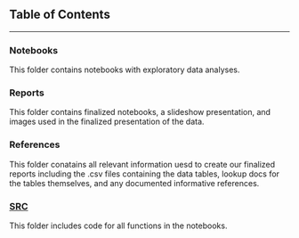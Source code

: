 ## Table of Contents
---
### Notebooks
  This folder contains notebooks with exploratory data analyses.

### Reports
  This folder contains finalized notebooks, a slideshow presentation, and images used in the finalized presentation of the data.
  
### References
  This folder conatains all relevant information uesd to create our finalized reports including the .csv files containing the data tables,       lookup docs for the tables themselves, and any documented informative references.

### [SRC](https://github.com/Jaccomando/phase_2_project_chicago-sf-seattle-ds-082420/tree/master/src)  
  This folder includes code for all functions in the notebooks.
